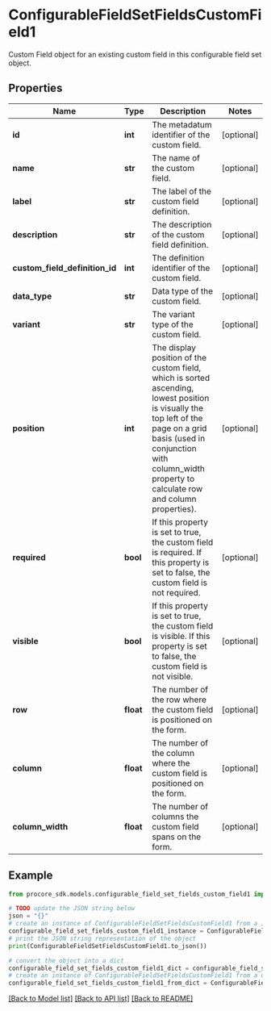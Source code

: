 # ConfigurableFieldSetFieldsCustomField1

Custom Field object for an existing custom field in this configurable field set object.

## Properties

Name | Type | Description | Notes
------------ | ------------- | ------------- | -------------
**id** | **int** | The metadatum identifier of the custom field. | [optional] 
**name** | **str** | The name of the custom field. | [optional] 
**label** | **str** | The label of the custom field definition. | [optional] 
**description** | **str** | The description of the custom field definition. | [optional] 
**custom_field_definition_id** | **int** | The definition identifier of the custom field. | [optional] 
**data_type** | **str** | Data type of the custom field. | [optional] 
**variant** | **str** | The variant type of the custom field. | [optional] 
**position** | **int** | The display position of the custom field, which is sorted ascending, lowest position is visually the top left of the page on a grid basis (used in conjunction with column_width property to calculate row and column properties). | [optional] 
**required** | **bool** | If this property is set to true, the custom field is required. If this property is set to false, the custom field is not required. | [optional] 
**visible** | **bool** | If this property is set to true, the custom field is visible. If this property is set to false, the custom field is not visible. | [optional] 
**row** | **float** | The number of the row where the custom field is positioned on the form. | [optional] 
**column** | **float** | The number of the column where the custom field is positioned on the form. | [optional] 
**column_width** | **float** | The number of columns the custom field spans on the form. | [optional] 

## Example

```python
from procore_sdk.models.configurable_field_set_fields_custom_field1 import ConfigurableFieldSetFieldsCustomField1

# TODO update the JSON string below
json = "{}"
# create an instance of ConfigurableFieldSetFieldsCustomField1 from a JSON string
configurable_field_set_fields_custom_field1_instance = ConfigurableFieldSetFieldsCustomField1.from_json(json)
# print the JSON string representation of the object
print(ConfigurableFieldSetFieldsCustomField1.to_json())

# convert the object into a dict
configurable_field_set_fields_custom_field1_dict = configurable_field_set_fields_custom_field1_instance.to_dict()
# create an instance of ConfigurableFieldSetFieldsCustomField1 from a dict
configurable_field_set_fields_custom_field1_from_dict = ConfigurableFieldSetFieldsCustomField1.from_dict(configurable_field_set_fields_custom_field1_dict)
```
[[Back to Model list]](../README.md#documentation-for-models) [[Back to API list]](../README.md#documentation-for-api-endpoints) [[Back to README]](../README.md)


